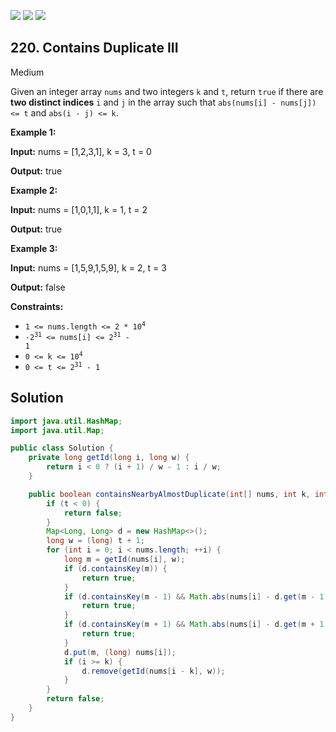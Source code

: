 [![](https://img.shields.io/github/stars/javadev/LeetCode-in-Java?label=Stars&style=flat-square)](https://github.com/javadev/LeetCode-in-Java)
[![](https://img.shields.io/github/forks/javadev/LeetCode-in-Java?label=Fork%20me%20on%20GitHub%20&style=flat-square)](https://github.com/javadev/LeetCode-in-Java/fork)
[![](https://img.shields.io/badge/-LeetCode%20in%20Kotlin-blue?style=flat-square)](https://github.com/javadev/LeetCode-in-Kotlin)

## 220\. Contains Duplicate III

Medium

Given an integer array `nums` and two integers `k` and `t`, return `true` if there are **two distinct indices** `i` and `j` in the array such that `abs(nums[i] - nums[j]) <= t` and `abs(i - j) <= k`.

**Example 1:**

**Input:** nums = [1,2,3,1], k = 3, t = 0

**Output:** true 

**Example 2:**

**Input:** nums = [1,0,1,1], k = 1, t = 2

**Output:** true 

**Example 3:**

**Input:** nums = [1,5,9,1,5,9], k = 2, t = 3

**Output:** false 

**Constraints:**

*   <code>1 <= nums.length <= 2 * 10<sup>4</sup></code>
*   <code>-2<sup>31</sup> <= nums[i] <= 2<sup>31</sup> - 1</code>
*   <code>0 <= k <= 10<sup>4</sup></code>
*   <code>0 <= t <= 2<sup>31</sup> - 1</code>

## Solution

```java
import java.util.HashMap;
import java.util.Map;

public class Solution {
    private long getId(long i, long w) {
        return i < 0 ? (i + 1) / w - 1 : i / w;
    }

    public boolean containsNearbyAlmostDuplicate(int[] nums, int k, int t) {
        if (t < 0) {
            return false;
        }
        Map<Long, Long> d = new HashMap<>();
        long w = (long) t + 1;
        for (int i = 0; i < nums.length; ++i) {
            long m = getId(nums[i], w);
            if (d.containsKey(m)) {
                return true;
            }
            if (d.containsKey(m - 1) && Math.abs(nums[i] - d.get(m - 1)) < w) {
                return true;
            }
            if (d.containsKey(m + 1) && Math.abs(nums[i] - d.get(m + 1)) < w) {
                return true;
            }
            d.put(m, (long) nums[i]);
            if (i >= k) {
                d.remove(getId(nums[i - k], w));
            }
        }
        return false;
    }
}
```